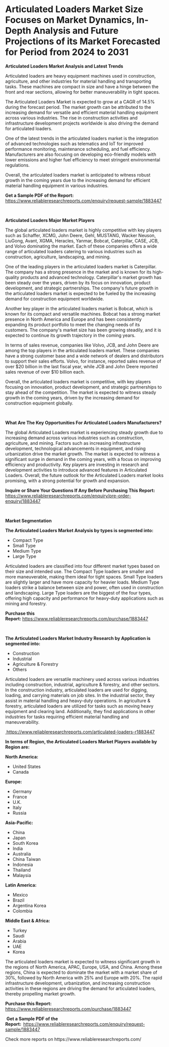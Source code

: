 <p><h1>Articulated Loaders Market Size Focuses on Market Dynamics, In-Depth Analysis and Future Projections of its Market Forecasted for Period from 2024 to 2031</h1></p><p><strong>Articulated Loaders Market Analysis and Latest Trends</strong></p>
<p><p>Articulated loaders are heavy equipment machines used in construction, agriculture, and other industries for material handling and transporting tasks. These machines are compact in size and have a hinge between the front and rear sections, allowing for better maneuverability in tight spaces.</p><p>The Articulated Loaders Market is expected to grow at a CAGR of 14.5% during the forecast period. The market growth can be attributed to the increasing demand for versatile and efficient material handling equipment across various industries. The rise in construction activities and infrastructure development projects worldwide is also driving the demand for articulated loaders.</p><p>One of the latest trends in the articulated loaders market is the integration of advanced technologies such as telematics and IoT for improved performance monitoring, maintenance scheduling, and fuel efficiency. Manufacturers are also focusing on developing eco-friendly models with lower emissions and higher fuel efficiency to meet stringent environmental regulations.</p><p>Overall, the articulated loaders market is anticipated to witness robust growth in the coming years due to the increasing demand for efficient material handling equipment in various industries.</p></p>
<p><strong>Get a Sample PDF of the Report:&nbsp;</strong> <a href="https://www.reliableresearchreports.com/enquiry/request-sample/1883447">https://www.reliableresearchreports.com/enquiry/request-sample/1883447</a></p>
<p>&nbsp;</p>
<p><strong>Articulated Loaders Major Market Players</strong></p>
<p><p>The global articulated loaders market is highly competitive with key players such as Schaffer, XCMG, John Deere, Gehl, MUSTANG, Wacker Neuson, LiuGong, Avant, XGMA, Heracles, Yanmar, Bobcat, Caterpillar, CASE, JCB, and Volvo dominating the market. Each of these companies offers a wide range of articulated loaders catering to various industries such as construction, agriculture, landscaping, and mining.</p><p>One of the leading players in the articulated loaders market is Caterpillar. The company has a strong presence in the market and is known for its high-quality products and advanced technology. Caterpillar's market growth has been steady over the years, driven by its focus on innovation, product development, and strategic partnerships. The company's future growth in the articulated loaders market is expected to be fueled by the increasing demand for construction equipment worldwide.</p><p>Another key player in the articulated loaders market is Bobcat, which is known for its compact and versatile machines. Bobcat has a strong market presence in North America and Europe and has been consistently expanding its product portfolio to meet the changing needs of its customers. The company's market size has been growing steadily, and it is expected to continue its growth trajectory in the coming years.</p><p>In terms of sales revenue, companies like Volvo, JCB, and John Deere are among the top players in the articulated loaders market. These companies have a strong customer base and a wide network of dealers and distributors to support their sales efforts. Volvo, for instance, reported sales revenue of over $20 billion in the last fiscal year, while JCB and John Deere reported sales revenue of over $10 billion each.</p><p>Overall, the articulated loaders market is competitive, with key players focusing on innovation, product development, and strategic partnerships to stay ahead of the competition. The market is expected to witness steady growth in the coming years, driven by the increasing demand for construction equipment globally.</p></p>
<p>&nbsp;</p>
<p><strong>What Are The Key Opportunities For Articulated Loaders Manufacturers?</strong></p>
<p><p>The global Articulated Loaders market is experiencing steady growth due to increasing demand across various industries such as construction, agriculture, and mining. Factors such as increasing infrastructure development, technological advancements in equipment, and rising urbanization drive the market growth. The market is expected to witness a significant surge in demand in the coming years, with a focus on improving efficiency and productivity. Key players are investing in research and development activities to introduce advanced features in Articulated Loaders. Overall, the future outlook for the Articulated Loaders market looks promising, with a strong potential for growth and expansion.</p></p>
<p><strong>Inquire or Share Your Questions If Any Before Purchasing This Report:</strong> <a href="https://www.reliableresearchreports.com/enquiry/pre-order-enquiry/1883447">https://www.reliableresearchreports.com/enquiry/pre-order-enquiry/1883447</a></p>
<p>&nbsp;</p>
<p><strong>Market Segmentation</strong></p>
<p><strong>The Articulated Loaders Market Analysis by types is segmented into:</strong></p>
<p><ul><li>Compact Type</li><li>Small Type</li><li>Medium Type</li><li>Large Type</li></ul></p>
<p><p>Articulated loaders are classified into four different market types based on their size and intended use. The Compact Type loaders are smaller and more maneuverable, making them ideal for tight spaces. Small Type loaders are slightly larger and have more capacity for heavier loads. Medium Type loaders strike a balance between size and power, often used in construction and landscaping. Large Type loaders are the biggest of the four types, offering high capacity and performance for heavy-duty applications such as mining and forestry.</p></p>
<p><strong>Purchase this Report:&nbsp;</strong><a href="https://www.reliableresearchreports.com/purchase/1883447">https://www.reliableresearchreports.com/purchase/1883447</a></p>
<p>&nbsp;</p>
<p><strong>The Articulated Loaders Market Industry Research by Application is segmented into:</strong></p>
<p><ul><li>Construction</li><li>Industrial</li><li>Agriculture & Forestry</li><li>Others</li></ul></p>
<p><p>Articulated loaders are versatile machinery used across various industries including construction, industrial, agriculture & forestry, and other sectors. In the construction industry, articulated loaders are used for digging, loading, and carrying materials on job sites. In the industrial sector, they assist in material handling and heavy-duty operations. In agriculture & forestry, articulated loaders are utilized for tasks such as moving heavy equipment and clearing land. Additionally, they find applications in other industries for tasks requiring efficient material handling and maneuverability.</p></p>
<p><a href="https://www.reliableresearchreports.com/articulated-loaders-r1883447">&nbsp;https://www.reliableresearchreports.com/articulated-loaders-r1883447</a></p>
<p><strong>In terms of Region, the Articulated Loaders Market Players available by Region are:</strong></p>
<p>
    <p> <strong> North America: </strong>
        <ul>
            <li>United States</li>
            <li>Canada</li>
        </ul>
        </p> 
    <p> <strong> Europe: </strong>
        <ul>
            <li>Germany</li>
            <li>France</li>
            <li>U.K.</li>
            <li>Italy</li>
            <li>Russia</li>
        </ul>
        </p> 
    <p> <strong> Asia-Pacific: </strong>
        <ul>
            <li>China</li>
            <li>Japan</li>
            <li>South Korea</li>
            <li>India</li>
            <li>Australia</li>
            <li>China Taiwan</li>
            <li>Indonesia</li>
            <li>Thailand</li>
            <li>Malaysia</li>
        </ul>
        </p> 
    <p> <strong> Latin America: </strong>
        <ul>
            <li>Mexico</li>
            <li>Brazil</li>
            <li>Argentina Korea</li>
            <li>Colombia</li>
        </ul>
        </p> 
    <p> <strong> Middle East & Africa: </strong>
        <ul>
            <li>Turkey</li>
            <li>Saudi</li>
            <li>Arabia</li>
            <li>UAE</li>
            <li>Korea</li>
        </ul>
    </p>
    </p>
<p><p>The articulated loaders market is expected to witness significant growth in the regions of North America, APAC, Europe, USA, and China. Among these regions, China is expected to dominate the market with a market share of 30%, followed by North America with 25% and Europe with 20%. The rapid infrastructure development, urbanization, and increasing construction activities in these regions are driving the demand for articulated loaders, thereby propelling market growth.</p></p>
<p><strong>Purchase this Report: </strong><a href="https://www.reliableresearchreports.com/purchase/1883447">https://www.reliableresearchreports.com/purchase/1883447</a></p>
<p>&nbsp;<strong>Get a Sample PDF of the Report:&nbsp;&nbsp;</strong><a href="https://www.reliableresearchreports.com/enquiry/request-sample/1883447">https://www.reliableresearchreports.com/enquiry/request-sample/1883447</a></p>
<p><strong></strong></p>
<p>Check more reports on https://www.reliableresearchreports.com/</p>